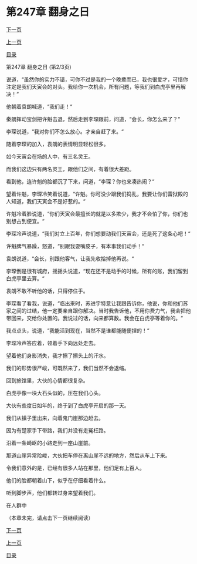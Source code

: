 <h1>第247章   翻身之日</h1>
            <div><p><a href="./740_%E7%AC%AC247%E7%AB%A0_%E7%BF%BB%E8%BA%AB%E4%B9%8B%E6%97%A5.md">下一页</a></p><p><a href="./738_%E7%AC%AC247%E7%AB%A0_%E7%BF%BB%E8%BA%AB%E4%B9%8B%E6%97%A5.md">上一页</a></p><p><a href="../">目录</a></p></div>
            <div><p>第247章   翻身之日 (第2/3页)</p><p>说道，“虽然你的实力不错，可你不过是我的一个晚辈而已，我也很爱才，可惜你注定是我们天寅会的对头。我给你一次机会，所有问题，等我们到白虎亭里再解决！“</p><p>他朝着袁朗喊道，“我们走！“</p><p>秦朗挥动宝剑把许魁击退，然后走到李琛跟前，问道，“会长，你怎么来了？“</p><p>李琛说道，“我对你们不怎么放心。才亲自赶了来。“</p><p>随着李琛的加入，袁朗的表情明显轻松很多。</p><p>如今天寅会在场的人中，有三名灵王。</p><p>而我们这边只有两名灵王，跟他们之间，有着很大差距。</p><p>看到他，连许魁的脸都沉了下来，问道，“李琛？你也来凑热闹？“</p><p>望着许魁，李琛冷笑着说道，“许魁。你可没少跟我们捣乱，我要让你们雷狱殿的人知道，我们天寅会不是好惹的。“</p><p>许魁冷着脸说道，“你们天寅会最擅长的就是以多欺少，我才不会怕了你，你们也别想占到便宜。“</p><p>李琛冷声说道，“我们对立上百年，你们想要动我们天寅会，还是死了这条心吧！“</p><p>许魁脾气暴躁，怒道，“别跟我耍嘴皮子，有本事我们动手！“</p><p>袁朗说道，“会长，别跟他客气，让我先收拾掉他再说。“</p><p>李琛倒是很有城府，摇摇头说道，“现在还不是动手的时候，所有的账，我们留到白虎亭里去算。“</p><p>袁朗不敢不听他的话，只得停住手。</p><p>李琛看了看我，说道，“临出来时，苏进宇特意让我跟告诉你，他说，你和他们苏家之间的过结，他一定要亲自跟你解决。当时我告诉他，不用你费力气，我会把他带回来，交给你处置的。我说过的话，向来都算数。我会在白虎亭等着你的。“</p><p>我点点头，说道，“我能活到现在，当然不是谁都能随便捏的！“</p><p>李琛冷声答应着，领着手下向远处走去。</p><p>望着他们身影消失，我才擦了擦头上的汗水。</p><p>我们的形势很严峻，可既然来了，我们当然不会退缩。</p><p>回到旅馆里，大伙的心情都很复杂。</p><p>白虎亭像一块大石头似的，压在我们心头。</p><p>大伙有些度日如年的，终于到了白虎亭开启的那一天。</p><p>我们从镇子里出来，向着鬼门崖那边赶去。</p><p>因为有楚家手下带路，我们并没有走冤枉路。</p><p>沿着一条崎岖的小路走到一座山崖前。</p><p>那道山崖异常险峻，大伙把车停在离山崖不远的地方，然后从车上下来。</p><p>令我们意外的是，已经有很多人站在那里，他们足有上百人。</p><p>他们的脸都朝着山下，似乎在仔细看着什么。</p><p>听到脚步声，他们都转过身来望着我们。</p><p>在人群中</p><p>（本章未完，请点击下一页继续阅读）</p></div>
            <div><p><a href="./740_%E7%AC%AC247%E7%AB%A0_%E7%BF%BB%E8%BA%AB%E4%B9%8B%E6%97%A5.md">下一页</a></p><p><a href="./738_%E7%AC%AC247%E7%AB%A0_%E7%BF%BB%E8%BA%AB%E4%B9%8B%E6%97%A5.md">上一页</a></p><p><a href="../">目录</a></p></div>